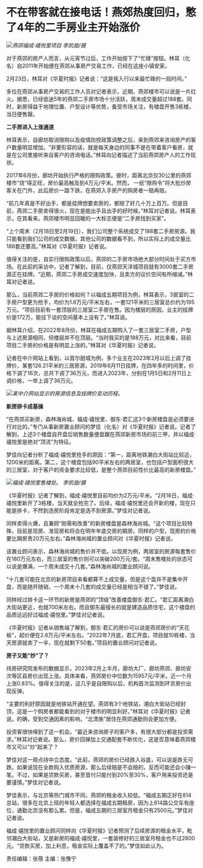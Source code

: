 # 不在带客就在接电话！燕郊热度回归，憋了4年的二手房业主开始涨价

![](https://inews.gtimg.com/newsapp_bt/0/15687428094/1000)_燕郊福成·禧悦里项目 李凯旋/摄_

对于燕郊的房产人而言，从元宵节过后，工作开始按下了“忙碌”按钮。林耳（化名）自2011年开始便在燕郊从事房产交易工作，已经在这座小镇安家。

2月23日，林耳对《华夏时报》记者说：“这是我入行以来最忙碌的一段时间。”

多位在燕郊从事房产交易的工作人员对记者表示，近期，燕郊楼市可以说是一片红火。据悉，已经低迷5年的燕郊二手房市场十分活跃，周末成交量超过188套。同时，新房得益于地理位置、户型设计等优势，备受市场关注，有楼盘开售3栋楼，当日便售罄。

**二手房进入上涨通道**

林耳表示，自廊坊取消限购以及疫情防控政策调整之后，来到燕郊来咨询房产的客户数量明显增加。“非要形容的话，就是每天身边的同事不是在带着客户看房，就是在公司里接听来自客户的咨询电话。”林耳向记者描述了当前燕郊房产人的工作现状。

2017年6月份，廊坊开始执行严格的限购政策。彼时，距离北京仅30公里的燕郊楼市“烧”得正旺，房价最高触及到4万元/平米。然而，
一纸“限购令”将大批炒房客关在门外，此后房价一路下跌，在燕郊入手房产的购房者一赔再赔。

“前几年真是不好出手，都是挂牌想要卖房的，都赔了好几十万上百万。但是目前，燕郊二手房卖得很火，现在是能出手且出手的好时候。”林耳对记者说。林耳表示，在其看来。燕郊楼市明显回暖的一大标志便是“二手房找到买家”。

“上个周末（2月18日至2月19日），我们公司整个系统成交了188套二手房房源。我只能看到我们公司的成交数据，其他公司的数据看不到，所以实际上的成交量比188套还要高。”林耳对《华夏时报》记者说。

值得关注的是，自实行限购政策以后，燕郊的二手房市场绝大部分时间处于买方市场。在此前的采访中，记者了解到，目前，仅燕郊天洋城项目就有3000套二手房源正在挂牌。“近期，燕郊二手房成交速度加快，且卖方的议价空间有所缩减。”林耳对记者说。

那么，当前燕郊二手房的价格如何？以福成五期项目为例，林耳表示，3居室的二手房户型更为抢手，均价为1.6万元/平米左右，一套121平米的三居室总价约为195万元。“项目目前有一套顶层的三居室二手房在售。因为楼层的原因，业主的挂牌价是172万，能往下谈的空间基本上没有了。”林耳说。

据林耳介绍，在2022年8月份，林耳在福成五期购入了一套三居室二手房，户型与上述房源相同，但楼层并不在顶层。“当时我买的是188万元，对比来看，目前项目二手房的价格是有明显上涨的。”林耳对《华夏时报》记者说。

记者在中介网站上看到，以首尔甜城为例，多个业主在2023年2月以后上调了挂牌价，某套126.21平米的三居房源，2019年6月11日挂牌，在四年多的时间里，价格下调了16次，总共下调了36万元，而进入2023年，分别在1月5日和2月11日上调价格，一举上调了36万元。

![](https://inews.gtimg.com/newsapp_bt/0/15687428099/1000)_某中介网站显示的房源信息及挂牌价变动历程。_

**新房排卡成基操**

“在燕郊买新房，森林海尚城、福成·禧悦里、御东·君汇这3个新房楼盘是必须要进行对比的。”专门从事新房置业顾问的梦佳（化名）对《华夏时报》记者说。记者了解到，上述3个楼盘自开盘后销售数量便盘踞在燕郊新房市场的前三甲，并以福成·禧悦里是绝对“顶流”为特征。

梦佳向记者分析了福成·禧悦里抢手的原因：“第一，距离地铁潮白大街站比较近，1200米的距离。第二，这个楼盘包括90平米左右的两居室，也包括户型面积很大的三居室，对于客户的资金要求比较低，是整个燕郊目前性价比最高的新房楼盘。”

![](https://inews.gtimg.com/newsapp_bt/0/15687428102/1000)_福成·禧悦里售楼处。 李凯旋/摄_

《华夏时报》记者了解到，福成·禧悦里目前均价为2万元/平米。“2月16日，福成·禧悦里新开了3栋楼，当天就全抢完了。后续，福成·禧悦里还会开新的楼，现在只能是排卡，不然到选房阶段肯定是选不到房源。”梦佳对记者说。

同样卖得火爆，且兼顾“刚需和改善”的新房楼盘是森林海尚城。“这个项目比较特殊，目前是现房、准现房和将会在明年年底交房的期房。同样的户型，现房的价格要比期房贵20万元左右。”森林海尚城的置业顾问对《华夏时报》记者说。

该置业顾问表示，森林海尚城的售价并不低。以现房为例，两居室的房源每套售价在180万元左右，而三居室的售价则可以突破200万元/套。“周末售楼处的状态可以说是爆满，一个周末成交十几套。”森林海尚城的置业顾问说。

“十几套可能在北京的新房项目来看都算不上成交量，但是这个盘并不是集中开盘，而是随开随销，一个周末十几套的成交量已经是相当不错了。”梦佳说。

同样经过排卡这一环节的新房是燕郊的“顶级”改善楼盘御东·君汇。“君汇距离潮白大街站更近，也就700米左右。而且御东最擅长的就是建造品质住宅，这个楼盘的品质远远好过福成·禧悦里。”梦佳对记者说。

《华夏时报》记者从销售端了解到，御东·君汇的房价可以说是燕郊房价的“天花板”，起价便在2.6万元/平米左右。“2022年7月底，君汇开盘，项目就10栋楼，当天房源就卖了一半，现在就剩下50套。”项目的置业顾问对记者说。

**房子又能“炒”了？**

纬房研究院发布的数据显示，2023年2月上半月，廊坊大厂、廊坊燕郊、廊坊安次等区县房价出现上涨。具体来看，燕郊房价中位数为15957元/平米，近一个月上涨0.83%。值得关注的是，这几乎是自限购以后，机构首次监测到环京房价出现反弹。

“主要的利好原因就是地铁站开通在望。燕郊有3个地铁站，潮白大街站已经封顶，这是一个购房者都能看到的对于楼市的明显利好。”林耳对《华夏时报》记者说。的确，受到交通因素的影响，“北漂族”居住在燕郊通勤则会更加方便。

投资客很快嗅到了这一机会。“最近来咨询房子的客户多，有很大部分都是投资需求。”林耳对记者说。那么，房价回弹加上交通配套不断优化，这是否意味着燕郊楼市又可以“炒”起来了？

梦佳对这一观点持中立态度。“此前，燕郊的房价已经跌入谷底，可以说是跌无可跌。如果说现在全款购入优质房源，那么后续赔是不会赔的，反而可能还会小赚一笔。不过，如果是贷款买房，甚至首付只能付到20%至30%，客户用来投资还是要谨慎。”梦佳对记者说。

梦佳表示，与北京等热门城市不同，燕郊的租金收入较低。“福成五期正好在814总站，很多在北京上班的年轻人都选择在福成五期租房，因为上814路公交车有座位，通勤北京没有那么累。但是，福成五期的三居室月租金只有2500元。”梦佳对记者说。

福成·禧悦里的置业顾问同样向《华夏时报》记者预测了后续房源的租金水平，毗邻潮白大街站，又是新房的福成·禧悦里，一套装修好的三居室月租金也不过2800元。“贷款买房，加上利息，租金实际上覆盖不了的。”梦佳如此认为。

责任编辑：张蓓 主编：张豫宁

